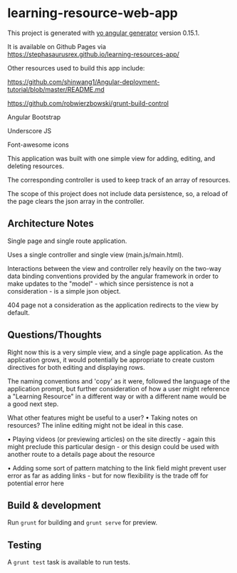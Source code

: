 # learning-resource-web-app

This project is generated with [yo angular generator](https://github.com/yeoman/generator-angular)
version 0.15.1.

It is available on Github Pages via https://stephasaurusrex.github.io/learning-resources-app/

Other resources used to build this app include:

https://github.com/shinwang1/Angular-deployment-tutorial/blob/master/README.md

https://github.com/robwierzbowski/grunt-build-control

Angular Bootstrap

Underscore JS

Font-awesome icons

This application was built with one simple view for adding, editing, and deleting resources.
 
The corresponding controller is used to keep track of an array of resources. 

The scope of this project does not include data persistence, so, a reload of the page clears the json array in the controller. 

## Architecture Notes

Single page and single route application. 

Uses a single controller and single view (main.js/main.html).

Interactions between the view and controller rely heavily on the two-way data binding conventions provided by the angular framework in order to make updates to the "model" - which since persistence is not a consideration - is a simple json object.

404 page not a consideration as the application redirects to the view by default.

## Questions/Thoughts

Right now this is a very simple view, and a single page application. As the application grows, it would potentially be appropriate to create custom directives for both editing and displaying rows.

The naming conventions and 'copy' as it were, followed the language of the application prompt, but further consideration of how a user might reference a "Learning Resource" in a different way or with a different name would be a good next step.

What other features might be useful to a user?
  • Taking notes on resources? The inline editing might not be ideal in this case.
  
  • Playing videos (or previewing articles) on the site directly - again this might preclude this particular design - or this design could be used with another route to a details page about the resource
  
  • Adding some sort of pattern matching to the link field might prevent user error as far as adding links - but for now flexibility is the trade off for potential error here

## Build & development

Run `grunt` for building and `grunt serve` for preview.

## Testing

A `grunt test` task is available to run tests.
